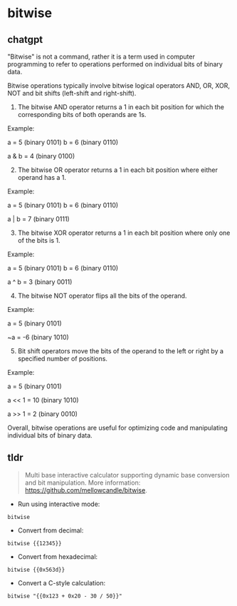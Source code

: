 # bitwise 
## chatgpt 
"Bitwise" is not a command, rather it is a term used in computer programming to refer to operations performed on individual bits of binary data. 

Bitwise operations typically involve bitwise logical operators AND, OR, XOR, NOT and bit shifts (left-shift and right-shift).

1. The bitwise AND operator returns a 1 in each bit position for which the corresponding bits of both operands are 1s.

Example:

a = 5 (binary 0101)
b = 6 (binary 0110)

a & b = 4 (binary 0100)

2. The bitwise OR operator returns a 1 in each bit position where either operand has a 1.

Example:

a = 5 (binary 0101)
b = 6 (binary 0110)

a | b = 7 (binary 0111)

3. The bitwise XOR operator returns a 1 in each bit position where only one of the bits is 1.

Example:

a = 5 (binary 0101)
b = 6 (binary 0110)

a ^ b = 3 (binary 0011)

4. The bitwise NOT operator flips all the bits of the operand.

Example:

a = 5 (binary 0101)

~a = -6 (binary 1010)

5. Bit shift operators move the bits of the operand to the left or right by a specified number of positions.

Example:

a = 5 (binary 0101)

a << 1 = 10 (binary 1010)

a >> 1 = 2 (binary 0010)

Overall, bitwise operations are useful for optimizing code and manipulating individual bits of binary data. 

## tldr 
 
> Multi base interactive calculator supporting dynamic base conversion and bit manipulation.
> More information: <https://github.com/mellowcandle/bitwise>.

- Run using interactive mode:

`bitwise`

- Convert from decimal:

`bitwise {{12345}}`

- Convert from hexadecimal:

`bitwise {{0x563d}}`

- Convert a C-style calculation:

`bitwise "{{0x123 + 0x20 - 30 / 50}}"`
